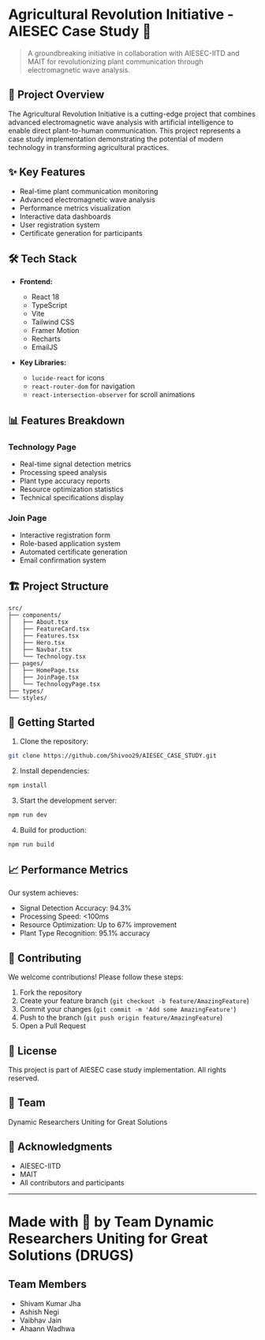 # Agricultural Revolution Initiative - AIESEC Case Study 🌱

> A groundbreaking initiative in collaboration with AIESEC-IITD and MAIT for revolutionizing plant communication through electromagnetic wave analysis.

## 🚀 Project Overview

The Agricultural Revolution Initiative is a cutting-edge project that combines advanced electromagnetic wave analysis with artificial intelligence to enable direct plant-to-human communication. This project represents a case study implementation demonstrating the potential of modern technology in transforming agricultural practices.

## ✨ Key Features

- Real-time plant communication monitoring
- Advanced electromagnetic wave analysis
- Performance metrics visualization
- Interactive data dashboards
- User registration system
- Certificate generation for participants

## 🛠️ Tech Stack

- **Frontend:**
  - React 18
  - TypeScript
  - Vite
  - Tailwind CSS
  - Framer Motion
  - Recharts
  - EmailJS

- **Key Libraries:**
  - `lucide-react` for icons
  - `react-router-dom` for navigation
  - `react-intersection-observer` for scroll animations

## 📊 Features Breakdown

### Technology Page
- Real-time signal detection metrics
- Processing speed analysis
- Plant type accuracy reports
- Resource optimization statistics
- Technical specifications display

### Join Page
- Interactive registration form
- Role-based application system
- Automated certificate generation
- Email confirmation system

## 🏗️ Project Structure

```
src/
├── components/
│   ├── About.tsx
│   ├── FeatureCard.tsx
│   ├── Features.tsx
│   ├── Hero.tsx
│   ├── Navbar.tsx
│   └── Technology.tsx
├── pages/
│   ├── HomePage.tsx
│   ├── JoinPage.tsx
│   └── TechnologyPage.tsx
├── types/
└── styles/
```

## 🚀 Getting Started

1. Clone the repository:
```bash
git clone https://github.com/Shivoo29/AIESEC_CASE_STUDY.git
```

2. Install dependencies:
```bash
npm install
```

3. Start the development server:
```bash
npm run dev
```

4. Build for production:
```bash
npm run build
```

## 📈 Performance Metrics

Our system achieves:
- Signal Detection Accuracy: 94.3%
- Processing Speed: <100ms
- Resource Optimization: Up to 67% improvement
- Plant Type Recognition: 95.1% accuracy

## 🤝 Contributing

We welcome contributions! Please follow these steps:

1. Fork the repository
2. Create your feature branch (`git checkout -b feature/AmazingFeature`)
3. Commit your changes (`git commit -m 'Add some AmazingFeature'`)
4. Push to the branch (`git push origin feature/AmazingFeature`)
5. Open a Pull Request

## 📄 License

This project is part of AIESEC case study implementation. All rights reserved.

## 👥 Team

Dynamic Researchers Uniting for Great Solutions

## 🙏 Acknowledgments

- AIESEC-IITD
- MAIT
- All contributors and participants

---
# Made with 💚 by Team Dynamic Researchers Uniting for Great Solutions (DRUGS)
## Team Members

- Shivam Kumar Jha                                                                                                                                                                                                                           
- Ashish Negi                                                                                                                                                                                                                                
- Vaibhav Jain                                                                                                                                                                                                                               
- Ahaann Wadhwa
